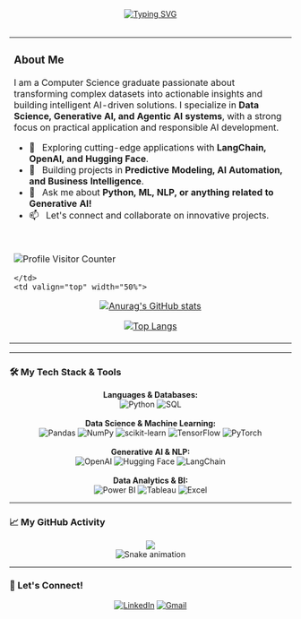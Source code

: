 <div align="center">
  <a href="https://git.io/typing-svg"><img src="https://readme-typing-svg.herokuapp.com?font=Fira+Code&size=25&pause=1000&color=00BFFF&center=true&vCenter=true&width=435&lines=Hi+there%2C+I'm+Shivam+Kumar+Yadav;Aspiring+Data+Scientist;Generative+%26+Agentic+AI+Specialist;Always+Learning+and+Building" alt="Typing SVG" /></a>
</div>

<br>

<table align="center">
  <tr>
    <td valign="top" width="50%">
      
### About Me

I am a Computer Science graduate passionate about transforming complex datasets into actionable insights and building intelligent AI-driven solutions. I specialize in **Data Science, Generative AI, and Agentic AI systems**, with a strong focus on practical application and responsible AI development.

- 🌱 &nbsp; Exploring cutting-edge applications with **LangChain, OpenAI, and Hugging Face**.
- 🔭 &nbsp; Building projects in **Predictive Modeling, AI Automation, and Business Intelligence**.
- 💬 &nbsp; Ask me about **Python, ML, NLP, or anything related to Generative AI!**
- 📫 &nbsp; Let's connect and collaborate on innovative projects.
      
<br>

<p align="left">
  <img src="https://komarev.com/ghpvc/?username=shivamyadav-dev&label=Profile%20Views&color=0e75b6&style=flat" alt="Profile Visitor Counter">
</p>

    </td>
    <td valign="top" width="50%">

<div align="center">

[![Anurag's GitHub stats](https://github-readme-stats.vercel.app/api?username=shivamyadav-dev&show_icons=true&theme=tokyonight&count_private=true)](https://github.com/anuraghazra/github-readme-stats)

[![Top Langs](https://github-readme-stats.vercel.app/api/top-langs/?username=shivamyadav-dev&layout=compact&theme=tokyonight)](https://github.com/anuraghazra/github-readme-stats)

</div>
    </td>
  </tr>
</table>

---

### 🛠️ My Tech Stack & Tools

<div align="center">
  <strong>Languages & Databases:</strong><br>
  <img src="https://img.shields.io/badge/Python-3776AB?style=for-the-badge&logo=python&logoColor=white" alt="Python"/>
  <img src="https://img.shields.io/badge/SQL-4479A1?style=for-the-badge&logo=mysql&logoColor=white" alt="SQL"/>
  <br><br>
  <strong>Data Science & Machine Learning:</strong><br>
  <img src="https://img.shields.io/badge/Pandas-150458?style=for-the-badge&logo=pandas&logoColor=white" alt="Pandas"/>
  <img src="https://img.shields.io/badge/NumPy-013243?style=for-the-badge&logo=numpy&logoColor=white" alt="NumPy"/>
  <img src="https://img.shields.io/badge/scikit--learn-F7931E?style=for-the-badge&logo=scikit-learn&logoColor=white" alt="scikit-learn"/>
  <img src="https://img.shields.io/badge/TensorFlow-FF6F00?style=for-the-badge&logo=TensorFlow&logoColor=white" alt="TensorFlow"/>
  <img src="https://img.shields.io/badge/PyTorch-EE4C2C?style=for-the-badge&logo=PyTorch&logoColor=white" alt="PyTorch"/>
  <br><br>
  <strong>Generative AI & NLP:</strong><br>
  <img src="https://img.shields.io/badge/OpenAI-412991?style=for-the-badge&logo=openai&logoColor=white" alt="OpenAI"/>
  <img src="https://img.shields.io/badge/Hugging Face-FFD21E?style=for-the-badge&logo=huggingface&logoColor=white" alt="Hugging Face"/>
  <img src="https://img.shields.io/badge/LangChain-0d1a26?style=for-the-badge&logo=LangChain&logoColor=white" alt="LangChain"/>
   <br><br>
  <strong>Data Analytics & BI:</strong><br>
  <img src="https://img.shields.io/badge/Power BI-F2C811?style=for-the-badge&logo=Power%20BI&logoColor=black" alt="Power BI"/>
  <img src="https://img.shields.io/badge/Tableau-E97627?style=for-the-badge&logo=Tableau&logoColor=white" alt="Tableau"/>
  <img src="https://img.shields.io/badge/Excel-217346?style=for-the-badge&logo=microsoft-excel&logoColor=white" alt="Excel"/>
</div>

---

### 📈 My GitHub Activity

<div align="center">
  <a href="https://github.com/shivamyadav-dev">
    <img align="center" src="https://github-readme-streak-stats.herokuapp.com/?user=shivamyadav-dev&theme=tokyonight" />
  </a>
</div>

<div align="center">
  <img src="https://raw.githubusercontent.com/shivamyadav-dev/shivamyadav-dev/output/github-contribution-grid-snake.svg" alt="Snake animation">
</div>

---

### 🤝 Let's Connect!

<p align="center">
  <a href="https://www.linkedin.com/in/shivam-kumar-yadav-26a47b239/" target="_blank"><img src="https://img.shields.io/badge/LinkedIn-0077B5?style=for-the-badge&logo=linkedin&logoColor=white" alt="LinkedIn"/></a>
  <a href="mailto:shivamyadav00209@gmail.com" target="_blank"><img src="https://img.shields.io/badge/Gmail-D14836?style=for-the-badge&logo=gmail&logoColor=white" alt="Gmail"/></a>
  </p>
